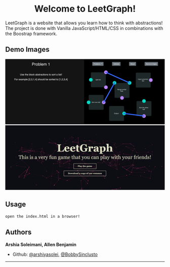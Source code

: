 <h1 align="center">Welcome to LeetGraph!</h1>


LeetGraph is a website that allows you learn how to think with abstractions! The project is done with Vanilla JavaScript/HTML/CSS in combinations with the Boostrap framework. 

## Demo Images
![Alt text](screenshot1.png "Homepage")
![Alt text](screenshot2.png "Problems")


## Usage

```sh
open the index.html in a browser!
```

## Authors

**Arshia Soleimani, Allen Benjamin**

* Github: [@arshiyasolei](https://github.com/arshiyasolei), [@BobbySinclusto](https://github.com/BobbySinclusto)



***